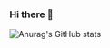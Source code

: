 ### Hi there 👋

![Anurag's GitHub stats](https://github-readme-stats.vercel.app/api?username=ruliancruz&show_icons=true)
